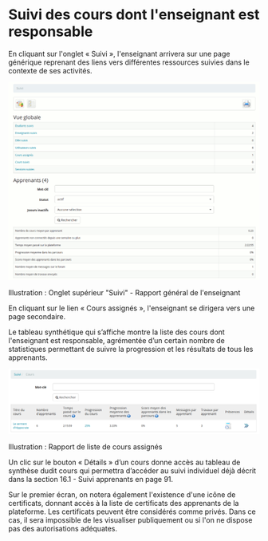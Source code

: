 # Suivi des cours dont l'enseignant est responsable

En cliquant sur l'onglet « Suivi », l'enseignant arrivera sur une page générique reprenant des liens vers différentes ressources suivies dans le contexte de ses activités.

![](../../.gitbook/assets/image277%20%281%29.png)

Illustration : Onglet supérieur "Suivi" - Rapport général de l'enseignant

En cliquant sur le lien « Cours assignés », l'enseignant se dirigera vers une page secondaire.

Le tableau synthétique qui s’affiche montre la liste des cours dont l'enseignant est responsable, agrémentée d’un certain nombre de statistiques permettant de suivre la progression et les résultats de tous les apprenants.

![](../../.gitbook/assets/image278%20%281%29.png)

Illustration : Rapport de liste de cours assignés

Un clic sur le bouton « Détails » d’un cours donne accès au tableau de synthèse dudit cours qui permettra d’accéder au suivi individuel déjà décrit dans la section 16.1 - Suivi apprenants en page 91.

Sur le premier écran, on notera également l'existence d'une icône de certificats, donnant accès à la liste de certificats des apprenants de la plateforme. Les certificats peuvent être considérés comme privés. Dans ce cas, il sera impossible de les visualiser publiquement ou si l'on ne dispose pas des autorisations adéquates.


